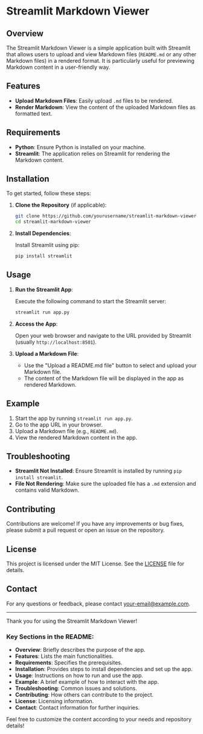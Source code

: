 
# Streamlit Markdown Viewer

## Overview

The Streamlit Markdown Viewer is a simple application built with Streamlit that allows users to upload and view Markdown files (`README.md` or any other Markdown files) in a rendered format. It is particularly useful for previewing Markdown content in a user-friendly way.

## Features

- **Upload Markdown Files**: Easily upload `.md` files to be rendered.
- **Render Markdown**: View the content of the uploaded Markdown files as formatted text.

## Requirements

- **Python**: Ensure Python is installed on your machine.
- **Streamlit**: The application relies on Streamlit for rendering the Markdown content.

## Installation

To get started, follow these steps:

1. **Clone the Repository** (if applicable):
   
   ```bash
   git clone https://github.com/yourusername/streamlit-markdown-viewer.git
   cd streamlit-markdown-viewer
   ```

2. **Install Dependencies**:

   Install Streamlit using pip:

   ```bash
   pip install streamlit
   ```

## Usage

1. **Run the Streamlit App**:

   Execute the following command to start the Streamlit server:

   ```bash
   streamlit run app.py
   ```

2. **Access the App**:

   Open your web browser and navigate to the URL provided by Streamlit (usually `http://localhost:8501`).

3. **Upload a Markdown File**:

   - Use the "Upload a README.md file" button to select and upload your Markdown file.
   - The content of the Markdown file will be displayed in the app as rendered Markdown.

## Example

1. Start the app by running `streamlit run app.py`.
2. Go to the app URL in your browser.
3. Upload a Markdown file (e.g., `README.md`).
4. View the rendered Markdown content in the app.

## Troubleshooting

- **Streamlit Not Installed**: Ensure Streamlit is installed by running `pip install streamlit`.
- **File Not Rendering**: Make sure the uploaded file has a `.md` extension and contains valid Markdown.

## Contributing

Contributions are welcome! If you have any improvements or bug fixes, please submit a pull request or open an issue on the repository.

## License

This project is licensed under the MIT License. See the [LICENSE](LICENSE) file for details.

## Contact

For any questions or feedback, please contact [your-email@example.com](mailto:your-email@example.com).

---

Thank you for using the Streamlit Markdown Viewer!


### Key Sections in the README:

- **Overview**: Briefly describes the purpose of the app.
- **Features**: Lists the main functionalities.
- **Requirements**: Specifies the prerequisites.
- **Installation**: Provides steps to install dependencies and set up the app.
- **Usage**: Instructions on how to run and use the app.
- **Example**: A brief example of how to interact with the app.
- **Troubleshooting**: Common issues and solutions.
- **Contributing**: How others can contribute to the project.
- **License**: Licensing information.
- **Contact**: Contact information for further inquiries.

Feel free to customize the content according to your needs and repository details!